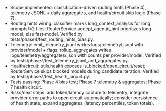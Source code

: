 - Scope implemented: classification-driven routing hints (Phase 4), telemetry JSONL + daily aggregates, and health/circuit skip logic (Phase 7).
- Routing hints wiring: classifier marks long_context_analysis for long prompts/≥2 files; RouterService.accept_agentic_hint prioritizes long-model, else fast-model. Verified by tests/phase4/test_routing_hints_bias.py.
- Telemetry: emit_telemetry_jsonl writes logs/telemetry/<YYYY-MM-DD>.jsonl with provider/model + flags; rollup_aggregates writes logs/telemetry/aggregates/<YYYY-MM-DD>.json with counts per provider/model. Verified by tests/phase7/test_telemetry_jsonl_and_aggregates.py.
- Health/circuit: utils.health exposes is_blocked/open_circuit/reset; RouterService skips blocked models during candidate iteration. Verified by tests/phase7/test_health_circuit.py.
- Tests passing: Phase 4 bias test; Phase 7 telemetry & aggregates; Phase 7 health circuit.
- Risks/next steps: add token/latency capture to telemetry; integrate provider error paths to open circuit automatically; consider persistence of health state; expand aggregates (latency percentiles, token totals).
